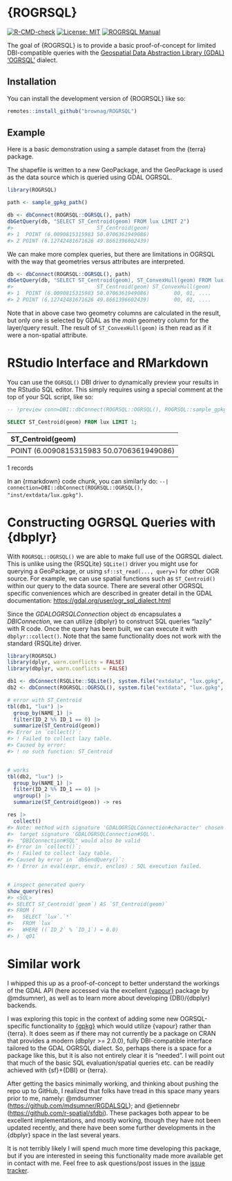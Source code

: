 
<!-- README.md is generated from README.Rmd. Please edit that file -->

# {ROGRSQL}

<!-- badges: start -->

[![R-CMD-check](https://github.com/brownag/ROGRSQL/actions/workflows/R-CMD-check.yaml/badge.svg)](https://github.com/brownag/ROGRSQL/actions/workflows/R-CMD-check.yaml)
[![License:
MIT](https://img.shields.io/badge/License-MIT-yellow.svg)](https://opensource.org/license/MIT/)
[![ROGRSQL
Manual](https://img.shields.io/badge/docs-HTML-informational)](https://humus.rocks/ROGRSQL/)
<!-- badges: end -->

The goal of {ROGRSQL} is to provide a basic proof-of-concept for limited
DBI-compatible queries with the [Geospatial Data Abstraction Library
(GDAL)](https://gdal.org/)
[‘OGRSQL’](https://gdal.org/user/ogr_sql_dialect.html) dialect.

## Installation

You can install the development version of {ROGRSQL} like so:

``` r
remotes::install_github("brownag/ROGRSQL")
```

## Example

Here is a basic demonstration using a sample dataset from the {terra}
package.

The shapefile is written to a new GeoPackage, and the GeoPackage is used
as the data source which is queried using GDAL OGRSQL.

``` r
library(ROGRSQL)

path <- sample_gpkg_path()

db <- dbConnect(ROGRSQL::OGRSQL(), path)
dbGetQuery(db, "SELECT ST_Centroid(geom) FROM lux LIMIT 2")
#>                           ST_Centroid(geom)
#> 1  POINT (6.0090815315983 50.0706361949086)
#> 2 POINT (6.12742481671626 49.8661396602439)
```

We can make more complex queries, but there are limitations in OGRSQL
with the way that geometries versus attributes are interpreted.

``` r
db <- dbConnect(ROGRSQL::OGRSQL(), path)
dbGetQuery(db, "SELECT ST_Centroid(geom), ST_ConvexHull(geom) FROM lux LIMIT 2")
#>                           ST_Centroid(geom) ST_ConvexHull(geom)
#> 1  POINT (6.0090815315983 50.0706361949086)        00, 01, ....
#> 2 POINT (6.12742481671626 49.8661396602439)        00, 01, ....
```

Note that in above case two geometry columns are calculated in the
result, but only one is selected by GDAL as the *main* geometry column
for the layer/query result. The result of `ST_ConvexHull(geom)` is then
read as if it were a non-spatial attribute.

# RStudio Interface and RMarkdown

You can use the `OGRSQL()` DBI driver to dynamically preview your
results in the RStudio SQL editor. This simply requires using a special
comment at the top of your SQL script, like so:

``` sql
-- !preview conn=DBI::dbConnect(ROGRSQL::OGRSQL(), ROGRSQL::sample_gpkg_path())

SELECT ST_Centroid(geom) FROM lux LIMIT 1;
```

<div class="knitsql-table">

| ST_Centroid(geom)                        |
|:-----------------------------------------|
| POINT (6.0090815315983 50.0706361949086) |

1 records

</div>

In an {rmarkdown} code chunk, you can similarly do:
`--| connection=DBI::dbConnect(ROGRSQL::OGRSQL(),  "inst/extdata/lux.gpkg")`.

# Constructing OGRSQL Queries with {dbplyr}

With `ROGRSQL::OGRSQL()` we are able to make full use of the OGRSQL
dialect. This is unlike using the {RSQLite} `SQLite()` driver you might
use for querying a GeoPackage, or using `sf::st_read(..., query=)` for
other OGR source. For example, we can use spatial functions such as
`ST_Centroid()` within our query to the data source. There are several
other OGRSQL specific conveniences which are described in greater detail
in the GDAL documentation: <https://gdal.org/user/ogr_sql_dialect.html>

Since the *GDALOGRSQLConnection* object `db` encapsulates a
*DBIConnection*, we can utilize {dbplyr} to construct SQL queries
“lazily” with R code. Once the query has been built, we can execute it
with `dbplyr::collect()`. Note that the same functionality does not work
with the standard {RSQLite} driver.

``` r
library(ROGRSQL)
library(dplyr, warn.conflicts = FALSE)
library(dbplyr, warn.conflicts = FALSE)

db1 <- dbConnect(RSQLite::SQLite(), system.file("extdata", "lux.gpkg", package = "ROGRSQL"))
db2 <- dbConnect(ROGRSQL::OGRSQL(), system.file("extdata", "lux.gpkg", package = "ROGRSQL"))

# error with ST_Centroid
tbl(db1, "lux") |> 
  group_by(NAME_1) |> 
  filter(ID_2 %% ID_1 == 0) |>
  summarize(ST_Centroid(geom)) 
#> Error in `collect()`:
#> ! Failed to collect lazy table.
#> Caused by error:
#> ! no such function: ST_Centroid
```

``` r

# works
tbl(db2, "lux") |> 
  group_by(NAME_1) |>  
  filter(ID_2 %% ID_1 == 0) |> 
  ungroup() |> 
  summarize(ST_Centroid(geom)) -> res

res |> 
  collect()
#> Note: method with signature 'GDALOGRSQLConnection#character' chosen for function 'dbQuoteIdentifier',
#>  target signature 'GDALOGRSQLConnection#SQL'.
#>  "DBIConnection#SQL" would also be valid
#> Error in `collect()`:
#> ! Failed to collect lazy table.
#> Caused by error in `dbSendQuery()`:
#> ! Error in eval(expr, envir, enclos) : SQL execution failed.
```

``` r

# inspect generated query
show_query(res)
#> <SQL>
#> SELECT ST_Centroid(`geom`) AS `ST_Centroid(geom)`
#> FROM (
#>   SELECT `lux`.`*`
#>   FROM `lux`
#>   WHERE ((`ID_2` % `ID_1`) = 0.0)
#> ) `q01`
```

# Similar work

I whipped this up as a proof-of-concept to better understand the
workings of the GDAL API (here accessed via the excellent
[{vapour}](https://github.com/hypertidy/vapour/) package by @mdsumner),
as well as to learn more about developing {DBI}/{dbplyr} backends.

I was exploring this topic in the context of adding some new
OGRSQL-specific functionality to
[{gpkg}](https://github.com/brownag/gpkg/) which would utilize {vapour}
rather than {terra}. It does seem as if there may not currently be a
package on CRAN that provides a modern (dbplyr \>= 2.0.0), fully
DBI-compatible interface tailored to the GDAL OGRSQL dialect. So,
perhaps there is a space for a package like this, but it is also not
entirely clear it is “needed”. I will point out that much of the basic
SQL evaluation/spatial queries etc. can be readily achieved with
{sf}+{DBI} or {terra}.

After getting the basics minimally working, and thinking about pushing
the repo up to GitHub, I realized that folks have tread in this space
many years prior to me, namely: @mdsumner
(<https://github.com/mdsumner/RGDALSQL>); and @etiennebr
(<https://github.com/r-spatial/sfdbi>). These packages both appear to be
excellent implementations, and mostly working, though they have not been
updated recently, and there have been some further developments in the
{dbplyr} space in the last several years.

It is not terribly likely I will spend much more time developing this
package, but if you are interested in seeing this functionality made
more available get in contact with me. Feel free to ask questions/post
issues in the [issue
tracker](https://github.com/brownag/ROGRSQL/issues/).
